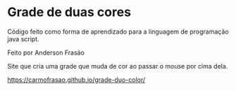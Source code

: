 # Grade de duas cores

Código feito como forma de aprendizado para a linguagem de programação java script.

Feito por Anderson Frasão

Site que cria uma grade que muda de cor ao passar o mouse por cima dela.

https://carmofrasao.github.io/grade-duo-color/

